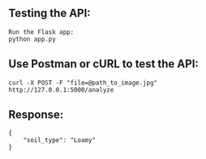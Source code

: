 ## Testing the API:
```
Run the Flask app:
python app.py
```

## Use Postman or cURL to test the API:
```
curl -X POST -F "file=@path_to_image.jpg" http://127.0.0.1:5000/analyze
```

## Response:

```
{
    "soil_type": "Loamy"
}
```

